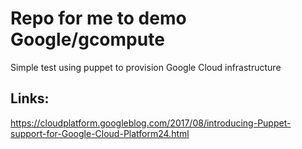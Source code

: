 # Repo for me to demo Google/gcompute
Simple test using puppet to provision Google Cloud infrastructure

## Links:
https://cloudplatform.googleblog.com/2017/08/introducing-Puppet-support-for-Google-Cloud-Platform24.html
